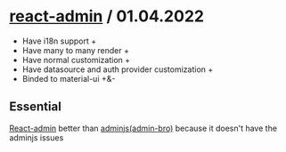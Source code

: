 # [react-admin](https://marmelab.com/react-admin/) / 01.04.2022

- Have i18n support +
- Have many to many render +
- Have normal customization +
- Have datasource and auth provider customization +
- Binded to material-ui +&-

## Essential

[React-admin](https://marmelab.com/react-admin/) better than [adminjs(admin-bro)](https://github.com/allohamora/experiments/tree/master/topics/adminjs) because it doesn't have the adminjs issues
